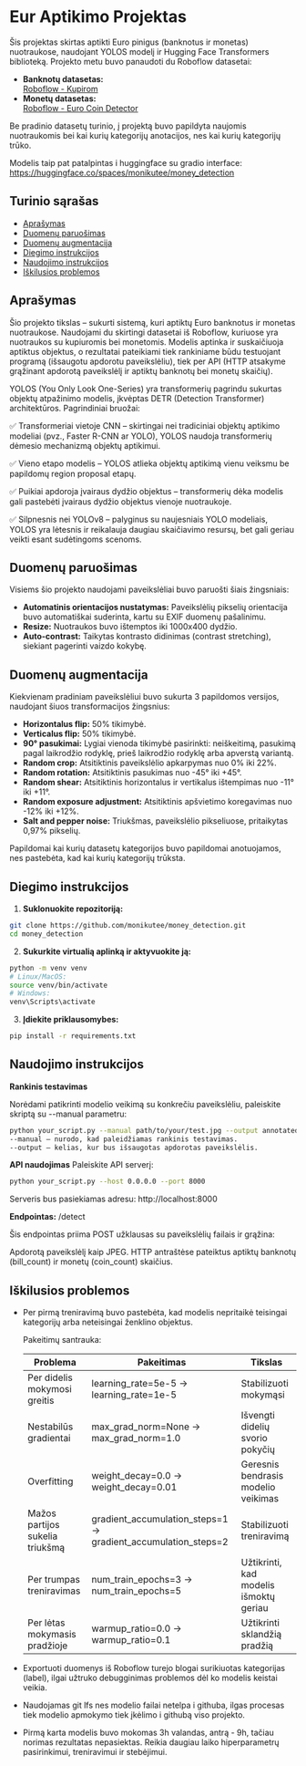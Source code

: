 # Eur Aptikimo Projektas

Šis projektas skirtas aptikti Euro pinigus (banknotus ir monetas) nuotraukose, naudojant YOLOS modelį ir Hugging Face Transformers biblioteką. Projekto metu buvo panaudoti du Roboflow datasetai:

- **Banknotų datasetas:**  
  [Roboflow - Kupirom](https://universe.roboflow.com/capstone-cz0rh/eur-e3z3g)
- **Monetų datasetas:**  
  [Roboflow - Euro Coin Detector](https://universe.roboflow.com/aag-oqasj/euro-coin-detector/dataset/6)

Be pradinio datasetų turinio, į projektą buvo papildyta naujomis nuotraukomis bei kai kurių kategorijų anotacijos, nes kai kurių kategorijų trūko.

Modelis taip pat patalpintas i huggingface su gradio interface:
https://huggingface.co/spaces/monikutee/money_detection

## Turinio sąrašas

- [Aprašymas](#aprašymas)
- [Duomenų paruošimas](#duomenų-paruošimas)
- [Duomenų augmentacija](#duomenų-augmentacija)
- [Diegimo instrukcijos](#diegimo-instrukcijos)
- [Naudojimo instrukcijos](#naudojimo-instrukcijos)
- [Iškilusios problemos](#iškilusios-problemos)

## Aprašymas

Šio projekto tikslas – sukurti sistemą, kuri aptiktų Euro banknotus ir monetas nuotraukose. Naudojami du skirtingi datasetai iš Roboflow, kuriuose yra nuotraukos su kupiuromis bei monetomis. Modelis aptinka ir suskaičiuoja aptiktus objektus, o rezultatai pateikiami tiek rankiniame būdu testuojant programą (išsaugotu apdorotu paveikslėliu), tiek per API (HTTP atsakyme grąžinant apdorotą paveikslėlį ir aptiktų banknotų bei monetų skaičių).


YOLOS (You Only Look One-Series) yra transformerių pagrindu sukurtas objektų atpažinimo modelis, įkvėptas DETR (Detection Transformer) architektūros. Pagrindiniai bruožai:

✅ Transformeriai vietoje CNN – skirtingai nei tradiciniai objektų aptikimo modeliai (pvz., Faster R-CNN ar YOLO), YOLOS naudoja transformerių dėmesio mechanizmą objektų aptikimui.

✅ Vieno etapo modelis – YOLOS atlieka objektų aptikimą vienu veiksmu be papildomų region proposal etapų.

✅ Puikiai apdoroja įvairaus dydžio objektus – transformerių dėka modelis gali pastebėti įvairaus dydžio objektus vienoje nuotraukoje.

✅ Silpnesnis nei YOLOv8 – palyginus su naujesniais YOLO modeliais, YOLOS yra lėtesnis ir reikalauja daugiau skaičiavimo resursų, bet gali geriau veikti esant sudėtingoms scenoms.



## Duomenų paruošimas

Visiems šio projekto naudojami paveikslėliai buvo paruošti šiais žingsniais:
- **Automatinis orientacijos nustatymas:** Paveikslėlių pikselių orientacija buvo automatiškai suderinta, kartu su EXIF duomenų pašalinimu.
- **Resize:** Nuotraukos buvo ištemptos iki 1000x400 dydžio.
- **Auto-contrast:** Taikytas kontrasto didinimas (contrast stretching), siekiant pagerinti vaizdo kokybę.

## Duomenų augmentacija

Kiekvienam pradiniam paveikslėliui buvo sukurta 3 papildomos versijos, naudojant šiuos transformacijos žingsnius:
- **Horizontalus flip:** 50% tikimybė.
- **Verticalus flip:** 50% tikimybė.
- **90° pasukimai:** Lygiai vienoda tikimybė pasirinkti: neiškeitimą, pasukimą pagal laikrodžio rodyklę, prieš laikrodžio rodyklę arba apverstą variantą.
- **Random crop:** Atsitiktinis paveikslėlio apkarpymas nuo 0% iki 22%.
- **Random rotation:** Atsitiktinis pasukimas nuo -45° iki +45°.
- **Random shear:** Atsitiktinis horizontalus ir vertikalus ištempimas nuo -11° iki +11°.
- **Random exposure adjustment:** Atsitiktinis apšvietimo koregavimas nuo -12% iki +12%.
- **Salt and pepper noise:** Triukšmas, paveikslėlio pikseliuose, pritaikytas 0,97% pikselių.

Papildomai kai kurių datasetų kategorijos buvo papildomai anotuojamos, nes pastebėta, kad kai kurių kategorijų trūksta.

## Diegimo instrukcijos

1. **Suklonuokite repozitoriją:**

```bash
git clone https://github.com/monikutee/money_detection.git
cd money_detection
```

2. **Sukurkite virtualią aplinką ir aktyvuokite ją:**

```bash
python -m venv venv
# Linux/MacOS:
source venv/bin/activate
# Windows:
venv\Scripts\activate
```

3. **Įdiekite priklausomybes:**

```bash
pip install -r requirements.txt
```

## Naudojimo instrukcijos

**Rankinis testavimas**

Norėdami patikrinti modelio veikimą su konkrečiu paveikslėliu, paleiskite skriptą su --manual parametru:

```bash
python your_script.py --manual path/to/your/test.jpg --output annotated_image.jpg
--manual – nurodo, kad paleidžiamas rankinis testavimas.
--output – kelias, kur bus išsaugotas apdorotas paveikslėlis.
```

**API naudojimas**
Paleiskite API serverį:

```bash
python your_script.py --host 0.0.0.0 --port 8000
```

Serveris bus pasiekiamas adresu: http://localhost:8000

**Endpointas:** /detect

Šis endpointas priima POST užklausas su paveikslėlių failais ir grąžina:

Apdorotą paveikslėlį kaip JPEG.
HTTP antraštėse pateiktus aptiktų banknotų (bill_count) ir monetų (coin_count) skaičius.


## Iškilusios problemos


- Per pirmą treniravimą buvo pastebėta, kad modelis nepritaikė teisingai kategorijų arba neteisingai ženklino objektus. 

    Pakeitimų santrauka:
    
    | Problema  | Pakeitimas | Tikslas
    | ------------- | ------------- | ------------- |
    | Per didelis mokymosi greitis  | learning_rate=5e-5 ->	learning_rate=1e-5  | Stabilizuoti mokymąsi |
    | Nestabilūs gradientai  | max_grad_norm=None ->	max_grad_norm=1.0  | Išvengti didelių svorio pokyčių  |
    | Overfitting | weight_decay=0.0	-> weight_decay=0.01 | Geresnis bendrasis modelio veikimas  |
    | Mažos partijos sukelia triukšmą  | gradient_accumulation_steps=1 -> gradient_accumulation_steps=2  | Stabilizuoti treniravimą  |
    | Per trumpas treniravimas  | num_train_epochs=3 ->	num_train_epochs=5  | Užtikrinti, kad modelis išmoktų geriau  |
    | Per lėtas mokymasis pradžioje  | warmup_ratio=0.0	-> warmup_ratio=0.1  | 	Užtikrinti sklandžią pradžią  |

- Exportuoti duomenys iš Roboflow turejo blogai surikiuotas kategorijas (label), ilgai užtruko debugginimas problemos dėl ko modelis keistai veikia.

- Naudojamas git lfs nes modelio failai netelpa i githuba, ilgas procesas tiek modelio apmokymo tiek įkėlimo i githubą viso projekto.

- Pirmą karta modelis buvo mokomas 3h valandas, antrą - 9h, tačiau norimas rezultatas nepasiektas. Reikia daugiau laiko hiperparametrų pasirinkimui, treniravimui ir stebėjimui.





